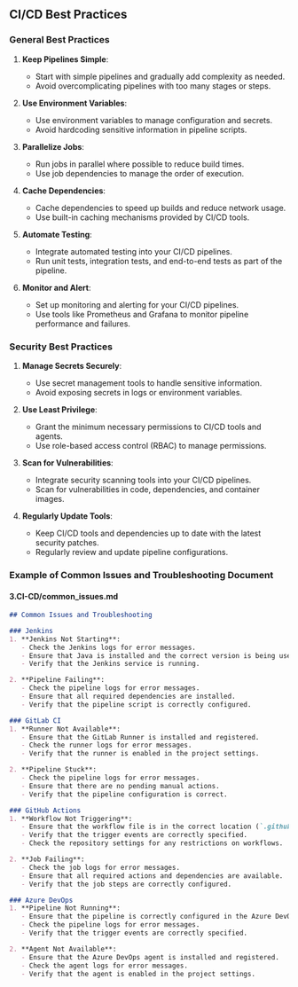 ## CI/CD Best Practices

### General Best Practices
1. **Keep Pipelines Simple**:
   - Start with simple pipelines and gradually add complexity as needed.
   - Avoid overcomplicating pipelines with too many stages or steps.

2. **Use Environment Variables**:
   - Use environment variables to manage configuration and secrets.
   - Avoid hardcoding sensitive information in pipeline scripts.

3. **Parallelize Jobs**:
   - Run jobs in parallel where possible to reduce build times.
   - Use job dependencies to manage the order of execution.

4. **Cache Dependencies**:
   - Cache dependencies to speed up builds and reduce network usage.
   - Use built-in caching mechanisms provided by CI/CD tools.

5. **Automate Testing**:
   - Integrate automated testing into your CI/CD pipelines.
   - Run unit tests, integration tests, and end-to-end tests as part of the pipeline.

6. **Monitor and Alert**:
   - Set up monitoring and alerting for your CI/CD pipelines.
   - Use tools like Prometheus and Grafana to monitor pipeline performance and failures.

### Security Best Practices
1. **Manage Secrets Securely**:
   - Use secret management tools to handle sensitive information.
   - Avoid exposing secrets in logs or environment variables.

2. **Use Least Privilege**:
   - Grant the minimum necessary permissions to CI/CD tools and agents.
   - Use role-based access control (RBAC) to manage permissions.

3. **Scan for Vulnerabilities**:
   - Integrate security scanning tools into your CI/CD pipelines.
   - Scan for vulnerabilities in code, dependencies, and container images.

4. **Regularly Update Tools**:
   - Keep CI/CD tools and dependencies up to date with the latest security patches.
   - Regularly review and update pipeline configurations.

### Example of Common Issues and Troubleshooting Document

#### 3.CI-CD/common_issues.md

```md
## Common Issues and Troubleshooting

### Jenkins
1. **Jenkins Not Starting**:
   - Check the Jenkins logs for error messages.
   - Ensure that Java is installed and the correct version is being used.
   - Verify that the Jenkins service is running.

2. **Pipeline Failing**:
   - Check the pipeline logs for error messages.
   - Ensure that all required dependencies are installed.
   - Verify that the pipeline script is correctly configured.

### GitLab CI
1. **Runner Not Available**:
   - Ensure that the GitLab Runner is installed and registered.
   - Check the runner logs for error messages.
   - Verify that the runner is enabled in the project settings.

2. **Pipeline Stuck**:
   - Check the pipeline logs for error messages.
   - Ensure that there are no pending manual actions.
   - Verify that the pipeline configuration is correct.

### GitHub Actions
1. **Workflow Not Triggering**:
   - Ensure that the workflow file is in the correct location (`.github/workflows`).
   - Verify that the trigger events are correctly specified.
   - Check the repository settings for any restrictions on workflows.

2. **Job Failing**:
   - Check the job logs for error messages.
   - Ensure that all required actions and dependencies are available.
   - Verify that the job steps are correctly configured.

### Azure DevOps
1. **Pipeline Not Running**:
   - Ensure that the pipeline is correctly configured in the Azure DevOps project.
   - Check the pipeline logs for error messages.
   - Verify that the trigger events are correctly specified.

2. **Agent Not Available**:
   - Ensure that the Azure DevOps agent is installed and registered.
   - Check the agent logs for error messages.
   - Verify that the agent is enabled in the project settings.